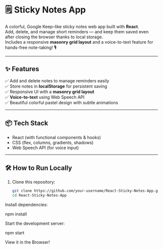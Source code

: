 # 🗒️ Sticky Notes App

A colorful, Google Keep–like sticky notes web app built with **React**.  
Add, delete, and manage short reminders — and keep them saved even after closing the browser thanks to local storage.  
Includes a responsive **masonry grid layout** and a voice-to-text feature for hands-free note-taking! 🎙️

---

## ✨ **Features**
✅ Add and delete notes to manage reminders easily  
✅ Store notes in **localStorage** for persistent saving  
✅ Responsive UI with a **masonry grid layout**  
✅ **Voice-to-text** using Web Speech API  
✅ Beautiful colorful pastel design with subtle animations

---

## 📦 **Tech Stack**
- React (with functional components & hooks)
- CSS (flex, columns, gradients, shadows)
- Web Speech API (for voice input)

---

## 🛠 **How to Run Locally**
1. Clone this repository:
   ```bash
   git clone https://github.com/your-username/React-Sticky-Notes-App.git
   cd React-Sticky-Notes-App

Install dependencies:

npm install

Start the development server:

npm start

View it in the Browser!